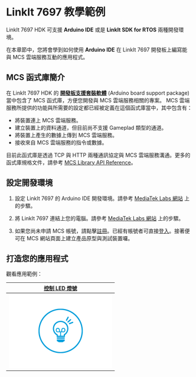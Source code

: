 # LinkIt 7697 教學範例

LinkIt 7697 HDK 可支援 **Arduino IDE** 或是 **LinkIt SDK for RTOS** 兩種開發環境。

在本章節中，您將會學到如何使用 **Arduino IDE** 在 LinkIt 7697 開發板上編寫能與 MCS 雲端服務互動的應用程式。

## MCS 函式庫簡介 

在 LinkIt 7697 HDK 的 **[開發板支援套裝軟體](https://docs.labs.mediatek.com/resource/linkit7697-arduino/en/setup-arduino-ide-for-linkit-7697)** (Arduino board support package) 當中包含了 MCS 函式庫，方便您開發與 MCS 雲端服務相關的專案。 MCS 雲端服務所提供的功能與所需要的設定都已經被定義在這個函式庫當中，其中包含有：

* 將裝置連上 MCS 雲端服務。
* 建立裝置上的資料通道，但目前尚不支援 Gameplad 類型的通道。
* 將裝置上產生的數據上傳到 MCS 雲端服務。
* 接收來自 MCS 雲端服務的指令或數據。

目前此函式庫是透過 TCP 與 HTTP 兩種通訊協定與 MCS 雲端服務溝通。更多的函式庫規格文件，請參考 [MCS Library API Reference](https://docs.labs.mediatek.com/resource/linkit7697-arduino/en/using-mcs-library/mcs-library-api-reference)。

## 設定開發環境

1. 設定 LinkIt 7697 的 Arduino IDE 開發環境。請參考 [MediaTek Labs 網站](https://docs.labs.mediatek.com/resource/linkit7697-arduino/en/setup-arduino-ide-for-linkit-7697) 上的步驟。

2. 將 LinkIt 7697 連結上您的電腦。請參考 [MediaTek Labs 網站](https://docs.labs.mediatek.com/resource/linkit7697-arduino/en/connecting-linkit-7697-to-computer) 上的步驟。

3. 如果您尚未申請 MCS 帳號，請點擊[註冊](https://mcs.mediatek.com/oauth/en/signup)。已經有帳號者可直接[登入](https://mcs.mediatek.com/oauth/en/login)。接著便可在 MCS 網站頁面上建立產品原型與測試裝置囉。

## 打造您的應用程式
觀看應用範例：

|[控制 LED 燈號](./7697_led_control.md)|
|---|
|[![](../images/Linkit_ONE/img_linkitone_26.png)](./7697_led_control.md)|


